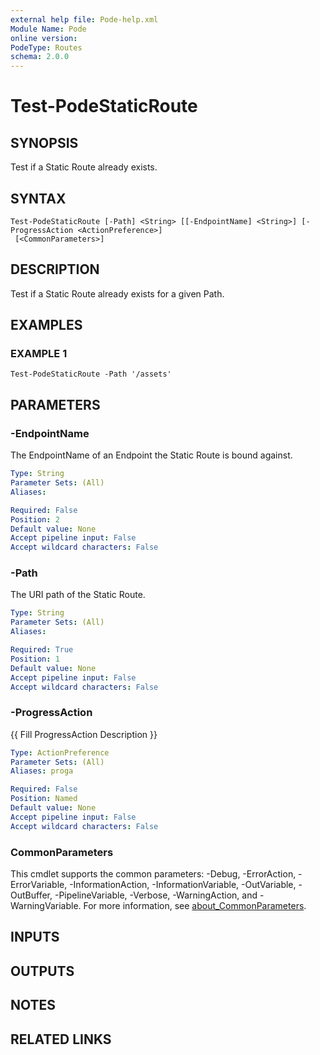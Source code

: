 ```yaml
---
external help file: Pode-help.xml
Module Name: Pode
online version:
PodeType: Routes
schema: 2.0.0
---
```


# Test-PodeStaticRoute

## SYNOPSIS
Test if a Static Route already exists.

## SYNTAX

```
Test-PodeStaticRoute [-Path] <String> [[-EndpointName] <String>] [-ProgressAction <ActionPreference>]
 [<CommonParameters>]
```

## DESCRIPTION
Test if a Static Route already exists for a given Path.

## EXAMPLES

### EXAMPLE 1
```
Test-PodeStaticRoute -Path '/assets'
```

## PARAMETERS

### -EndpointName
The EndpointName of an Endpoint the Static Route is bound against.

```yaml
Type: String
Parameter Sets: (All)
Aliases:

Required: False
Position: 2
Default value: None
Accept pipeline input: False
Accept wildcard characters: False
```

### -Path
The URI path of the Static Route.

```yaml
Type: String
Parameter Sets: (All)
Aliases:

Required: True
Position: 1
Default value: None
Accept pipeline input: False
Accept wildcard characters: False
```

### -ProgressAction
{{ Fill ProgressAction Description }}

```yaml
Type: ActionPreference
Parameter Sets: (All)
Aliases: proga

Required: False
Position: Named
Default value: None
Accept pipeline input: False
Accept wildcard characters: False
```

### CommonParameters
This cmdlet supports the common parameters: -Debug, -ErrorAction, -ErrorVariable, -InformationAction, -InformationVariable, -OutVariable, -OutBuffer, -PipelineVariable, -Verbose, -WarningAction, and -WarningVariable. For more information, see [about_CommonParameters](http://go.microsoft.com/fwlink/?LinkID=113216).

## INPUTS

## OUTPUTS

## NOTES

## RELATED LINKS
